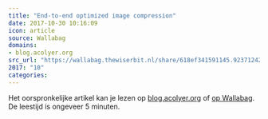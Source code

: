 ```yaml
---
title: "End-to-end optimized image compression"
date: 2017-10-30 10:16:09
icon: article
source: Wallabag
domains:
- blog.acolyer.org
src_url: "https://wallabag.thewiserbit.nl/share/618ef341591145.92371242"
2017: "10"
categories:
---
```

Het oorspronkelijke artikel kan je lezen op [blog.acolyer.org](https://blog.acolyer.org/2017/05/08/end-to-end-optimized-image-compression/) of [op Wallabag](https://wallabag.thewiserbit.nl/share/618ef341591145.92371242). De leestijd is ongeveer 5 minuten.